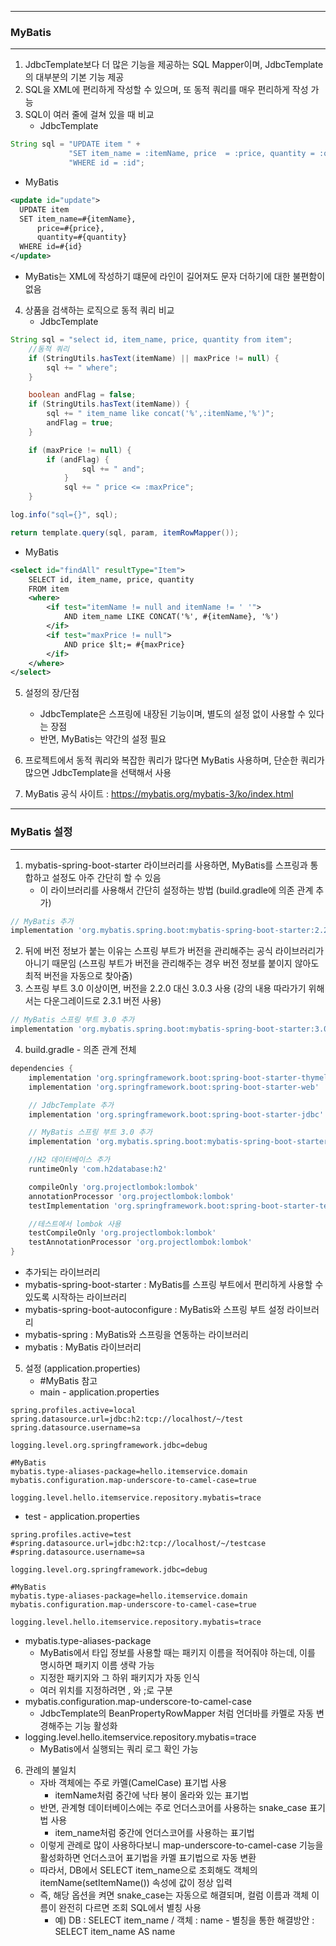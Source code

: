 -----
### MyBatis
-----
1. JdbcTemplate보다 더 많은 기능을 제공하는 SQL Mapper이며, JdbcTemplate의 대부분의 기본 기능 제공
2. SQL을 XML에 편리하게 작성할 수 있으며, 또 동적 쿼리를 매우 편리하게 작성 가능
3. SQL이 여러 줄에 걸쳐 있을 때 비교
   - JdbcTemplate
```java
String sql = "UPDATE item " +
             "SET item_name = :itemName, price  = :price, quantity = :quantity " +
             "WHERE id = :id";
```
   - MyBatis
```xml
<update id="update">
  UPDATE item
  SET item_name=#{itemName},
      price=#{price},
      quantity=#{quantity}
  WHERE id=#{id}
</update>
```
  -  MyBatis는 XML에 작성하기 떄문에 라인이 길어져도 문자 더하기에 대한 불편함이 없음
4. 상품을 검색하는 로직으로 동적 쿼리 비교
   - JdbcTemplate
```java
String sql = "select id, item_name, price, quantity from item"; 
    //동적 쿼리
    if (StringUtils.hasText(itemName) || maxPrice != null) { 
        sql += " where";
    }

    boolean andFlag = false;
    if (StringUtils.hasText(itemName)) {
        sql += " item_name like concat('%',:itemName,'%')"; 
        andFlag = true;
    }

    if (maxPrice != null) { 
        if (andFlag) {
                sql += " and"; 
            }
            sql += " price <= :maxPrice"; 
    }

log.info("sql={}", sql);

return template.query(sql, param, itemRowMapper());
```

   - MyBatis
```xml
<select id="findAll" resultType="Item">
    SELECT id, item_name, price, quantity
    FROM item
    <where>
        <if test="itemName != null and itemName != ' '">
            AND item_name LIKE CONCAT('%', #{itemName}, '%')
        </if>
        <if test="maxPrice != null">
            AND price $lt;= #{maxPrice}
        </if>
    </where>
</select>
```

5. 설정의 장/단점
   - JdbcTemplate은 스프링에 내장된 기능이며, 별도의 설정 없이 사용할 수 있다는 장점
   - 반면, MyBatis는 약간의 설정 필요

7. 프로젝트에서 동적 쿼리와 복잡한 쿼리가 많다면 MyBatis 사용하며, 단순한 쿼리가 많으면 JdbcTemplate을 선택해서 사용
8. MyBatis 공식 사이트 : https://mybatis.org/mybatis-3/ko/index.html

-----
### MyBatis 설정
-----
1. mybatis-spring-boot-starter 라이브러리를 사용하면, MyBatis를 스프링과 통합하고 설정도 아주 간단히 할 수 있음
   - 이 라이브러리를 사용해서 간단히 설정하는 방법 (build.gradle에 의존 관계 추가)
```gradle
// MyBatis 추가
implementation 'org.mybatis.spring.boot:mybatis-spring-boot-starter:2.2.0'
```
2. 뒤에 버전 정보가 붙는 이유는 스프링 부트가 버전을 관리해주는 공식 라이브러리가 아니기 때문임 (스프링 부트가 버전을 관리해주는 경우 버전 정보를 붙이지 않아도 최적 버전을 자동으로 찾아줌)
3. 스프링 부트 3.0 이상이면, 버전을 2.2.0 대신 3.0.3 사용 (강의 내용 따라가기 위해서는 다운그레이드로 2.3.1 버전 사용) 
```gradle
// MyBatis 스프링 부트 3.0 추가
implementation 'org.mybatis.spring.boot:mybatis-spring-boot-starter:3.0.3'
```

4. build.gradle - 의존 관계 전체
```gradle
dependencies {
    implementation 'org.springframework.boot:spring-boot-starter-thymeleaf' 
    implementation 'org.springframework.boot:spring-boot-starter-web'

    // JdbcTemplate 추가
    implementation 'org.springframework.boot:spring-boot-starter-jdbc' 

    // MyBatis 스프링 부트 3.0 추가
    implementation 'org.mybatis.spring.boot:mybatis-spring-boot-starter:3.0.3'

    //H2 데이터베이스 추가
    runtimeOnly 'com.h2database:h2'

    compileOnly 'org.projectlombok:lombok' 
    annotationProcessor 'org.projectlombok:lombok'
    testImplementation 'org.springframework.boot:spring-boot-starter-test' 

    //테스트에서 lombok 사용
    testCompileOnly 'org.projectlombok:lombok' 
    testAnnotationProcessor 'org.projectlombok:lombok'
}
```
  - 추가되는 라이브러리
  - mybatis-spring-boot-starter : MyBatis를 스프링 부트에서 편리하게 사용할 수 있도록 시작하는 라이브러리
  - mybatis-spring-boot-autoconfigure : MyBatis와 스프링 부트 설정 라이브러리
  - mybatis-spring : MyBatis와 스프링을 연동하는 라이브러리
  - mybatis : MyBatis 라이브러리

5. 설정 (application.properties)
   - #MyBatis 참고
   - main - application.properties
```properties
spring.profiles.active=local
spring.datasource.url=jdbc:h2:tcp://localhost/~/test
spring.datasource.username=sa

logging.level.org.springframework.jdbc=debug

#MyBatis
mybatis.type-aliases-package=hello.itemservice.domain
mybatis.configuration.map-underscore-to-camel-case=true

logging.level.hello.itemservice.repository.mybatis=trace
```

   - test - application.properties
```properties
spring.profiles.active=test
#spring.datasource.url=jdbc:h2:tcp://localhost/~/testcase 
#spring.datasource.username=sa

logging.level.org.springframework.jdbc=debug

#MyBatis
mybatis.type-aliases-package=hello.itemservice.domain
mybatis.configuration.map-underscore-to-camel-case=true

logging.level.hello.itemservice.repository.mybatis=trace
```

  - mybatis.type-aliases-package
    + MyBatis에서 타입 정보를 사용할 때는 패키지 이름을 적어줘야 하는데, 이를 명시하면 패키지 이름 생략 가능
    + 지정한 패키지와 그 하위 패키지가 자동 인식
    + 여러 위치를 지정하려면 , 와 ;로 구분
  - mybatis.configuration.map-underscore-to-camel-case
    + JdbcTemplate의 BeanPropertyRowMapper 처럼 언더바를 카멜로 자동 변경해주는 기능 활성화
  - logging.level.hello.itemservice.repository.mybatis=trace
    + MyBatis에서 실행되는 쿼리 로그 확인 가능

6. 관례의 불일치
   - 자바 객체에는 주로 카멜(CamelCase) 표기법 사용
     + itemName처럼 중간에 낙타 봉이 올라와 있는 표기법
   - 반면, 관계형 데이터베이스에는 주로 언더스코어를 사용하는 snake_case 표기법 사용
     + item_name처럼 중간에 언더스코어를 사용하는 표기법
   - 이렇게 관례로 많이 사용하다보니 map-underscore-to-camel-case 기능을 활성화하면 언더스코어 표기법을 카멜 표기법으로 자동 변환
   - 따라서, DB에서 SELECT item_name으로 조회해도 객체의 itemName(setItemName()) 속성에 값이 정상 입력
   - 즉, 해당 옵션을 켜면 snake_case는 자동으로 해결되며, 컬럼 이름과 객체 이름이 완전히 다르면 조회 SQL에서 별칭 사용
     + 예) DB : SELECT item_name / 객체 : name - 별칭을 통한 해결방안 : SELECT item_name AS name
